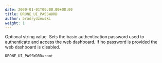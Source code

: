 ```yaml
---
date: 2000-01-01T00:00:00+00:00
title: DRONE_UI_PASSWORD
author: bradrydzewski
weight: 1
---
```


Optional string value. Sets the basic authentication password used to authenticate and access the web dashboard. If no password is provided the web dashboard is disabled.

```
DRONE_UI_PASSWORD=root
```